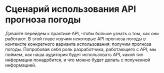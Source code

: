 # Сценарий использования API прогноза погоды

Давайте перейдем к практике API, чтобы больше узнать о том, как они работают. В этой главе изучим некоторые API прогноза погоды в контексте конкретного варианта использования: получим прогноза погоды. Попробовав себя роль разработчика, работающего с API, мы поймем, как наша аудитория будет использовать API, какой тип информации понадобится, и что можно будет делать с полученной информацией.

[]()

[]()

[]()

[]()

[]()

[]()
